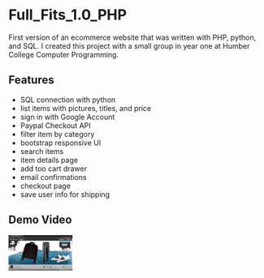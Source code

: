 # Full_Fits_1.0_PHP
First version of an ecommerce website that was written with PHP, python, and SQL. I created this project with a small group in year one at Humber College Computer Programming.

## Features
* SQL connection with python
* list items with pictures, titles, and price
* sign in with Google Account
* Paypal Checkout API
* filter item by category
* bootstrap responsive UI
* search items
* item details page 
* add too cart drawer
* email confirmations
* checkout page
* save user info for shipping

## Demo Video
[<img alt="youtube link to watch demo" width="25%" src="README_ASSETS/fullFits1Thumbnail.png" />](https://www.youtube.com/watch?v=wZZFzlKAtBA)
